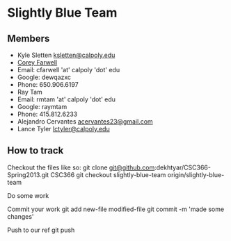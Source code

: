 # Slightly Blue Team
## Members
* Kyle Sletten <ksletten@calpoly.edu>
* [Corey Farwell](http://github.com/frewsxcv)
 * Email: cfarwell 'at' calpoly 'dot' edu
 * Google: dewqazxc
 * Phone: 650.906.6197
* Ray Tam
 * Email: rmtam 'at' calpoly 'dot' edu
 * Google: raymtam
 * Phone: 415.812.6233
* Alejandro Cervantes <acervantes23@gmail.com>
* Lance Tyler <lctyler@calpoly.edu>

## How to track
Checkout the files like so:
    git clone git@github.com:dekhtyar/CSC366-Spring2013.git CSC366
    git checkout slightly-blue-team origin/slightly-blue-team

Do some work

Commit your work
    git add new-file modified-file
    git commit -m 'made some changes'

Push to our ref
    git push
